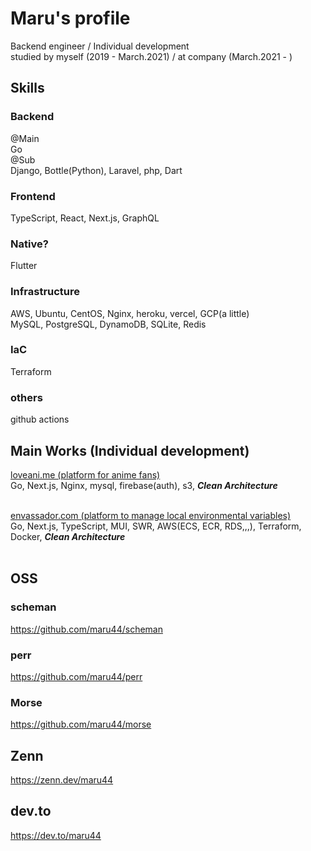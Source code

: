 # Maru's profile


Backend engineer / Individual development<br/>
studied by myself (2019 - March.2021) / at company (March.2021 - )

## Skills
### Backend
@Main<br/>
Go<br/>
@Sub<br/>
Django, Bottle(Python), Laravel, php, Dart<br/>
### Frontend
TypeScript, React, Next.js, GraphQL
### Native?
Flutter
### Infrastructure
AWS, Ubuntu, CentOS, Nginx, heroku, vercel, GCP(a little)<br/>
MySQL, PostgreSQL, DynamoDB, SQLite, Redis
### IaC
Terraform
### others
github actions

## Main Works (Individual development)
[loveani.me (platform for anime fans)](https://loveani.me/)<br/>
Go, Next.js, Nginx, mysql, firebase(auth), s3, ___Clean Architecture___<br/><br/>

[envassador.com (platform to manage local environmental variables)](https://envassador.com)<br/>
Go, Next.js, TypeScript, MUI, SWR, AWS(ECS, ECR, RDS,,,), Terraform, Docker, ___Clean Architecture___<br/><br/>

## OSS

### scheman
https://github.com/maru44/scheman

### perr
https://github.com/maru44/perr

### Morse
https://github.com/maru44/morse


## Zenn
https://zenn.dev/maru44

## dev.to
https://dev.to/maru44

